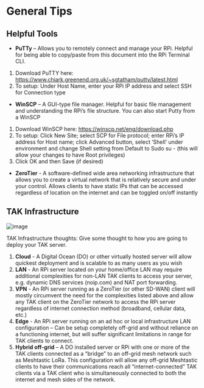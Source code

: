 # General Tips
## Helpful Tools
* **PuTTy** – Allows you to remotely connect and manage your RPi. Helpful for being able to copy/paste from this document into the RPi Terminal
CLI. 
1. Download PuTTY here: https://www.chiark.greenend.org.uk/~sgtatham/putty/latest.html
2. To setup: Under Host Name, enter your RPi IP address and select SSH for Connection type

* **WinSCP** – A GUI-type file manager. Helpful for basic file management and understanding the RPi’s file structure. You can also start Putty from a WinSCP
1. Download WinSCP here: https://winscp.net/eng/download.php
2. To setup: Click New Site; select SCP for File protocol; enter RPi’s IP address for Host name; click Advanced button, select ‘Shell’ under
environment and change Shell setting from Default to Sudo su - (this will allow your changes to have Root privileges)
3. Click OK and then Save (if desired)

* **ZeroTier** - A software-defined wide area networking infrastructure that allows you to create a virtual network that is relatively secure and under
your control. Allows clients to have static IPs that can be accessed regardless of location on the internet and can be toggled on/off instantly

## TAK Infrastructure
![image](https://user-images.githubusercontent.com/60719165/183449678-e2c153e3-0eea-4cd9-bc69-63b4adb10491.png)

TAK Infrastructure thoughts: Give some thought to how you are going to deploy your TAK server.
1. **Cloud** - A Digital Ocean (DO) or other virtually hosted server will allow quickest deployment and is scalable to as many users as you wish
2. **LAN** - An RPi server located on your home/office LAN may require additional complexities for non-LAN TAK clients to access your server, e.g. dynamic
DNS services (noip.com) and NAT port forwarding.
3. **VPN** - An RPi server running as a ZeroTier (or other SD-WAN) client will mostly circumvent the need for the complexities listed above and allow any TAK
client on the ZeroTier network to access the RPi server regardless of internet connection method (broadband, cellular data, etc.)
4. **Edge** - An RPi server running on an ad hoc or local infrastructure LAN configuration – Can be setup completely off-grid and without reliance on a
functioning internet, but will suffer significant limitations in range for TAK clients to connect.
5. **Hybrid off-grid** – A DO installed server or RPi with one or more of the TAK clients connected as a “bridge” to an off-grid mesh network such as Meshtastic
LoRa. This configuration will allow any off-grid Meshtastic clients to have their communications reach all “internet-connected” TAK clients via a
TAK client who is simultaneously connected to both the internet and mesh sides of the network.
